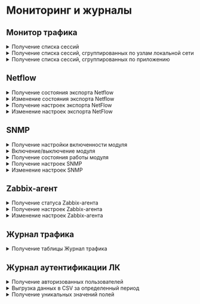# Мониторинг и журналы

## Монитор трафика

<details>
<summary>Получение списка сессий</summary>

```
GET /reports/traffic/sessions?<GET-параметры, разделенные знаком &>
```

Перечень необязательных GET-параметров:
* `limit: integer` - ограничение на количество срабатываний (строк). Минимальное значение `1`;
* `offset: integer` - количество строк, которые необходимо пропустить, прежде чем начать выводить записи. Минимальное значение `0`;
* `sort: [{"field": "string", "direction": "asc | desc"}]` - список параметров сортировки:
    * `field` - столбец, по которому производится сортировка;
    * `direction` - направление сортировки: `asc` - по возрастанию, `desc` - по убыванию. Сортировка производится в прямом порядке следования в массиве. По умолчанию сортируется по убыванию столбец `duration`.

**Ответ на успешный запрос:**

```json5
[
    {
        "id": "string",
        "source_ip": "string",
        "src_aliases": ["string"],
        "destination_ip": "string",
        "dst_aliases": ["string"],
        "source_proto": "string",
        "destination_proto": "string",
        "application": "string",
        "duration": "integer",
        "bps_in": "integer",
        "bps_out": "integer",
        "pps_in": "integer",
        "pps_out": "integer",
        "in_iface_alias": "string",
        "out_iface_alias": "string"
    },
    ...
]
```

* `id` - идентификатор сессии, в формате ULID;
* `source_ip` - IP-адрес источника;
* `src_aliases` - список всех id алиасов, связанных с IP-адресом источника;
* `destination_ip` - IP-адрес назначения;
* `dst_aliases` - список всех id алиасов, связанных с IP-адресом назначения;
* `source_proto` - протокол источника (если TCP или UDP, также указывается порт);
* `destination_proto` - протокол назначения (если TCP или UDP, также указывается порт);
* `application` - приложение;
* `duration` -  продолжительность сессии в секундах;
* `bps_in` - входящая скорость трафика (байты в секунду);
* `bps_out` - исходящая скорость трафика (байты в секунду);
* `pps_in` - скорость обработки входящих пакетов (пакеты в секунду);
* `pps_out` - скорость обработки исходящих пакетов (пакеты в секунду);
* `in_iface_alias` - алиас сетевого интерфейса (входящий);
* `out_iface_alias` - алиас сетевого интерфейса (исходящий).

</details>

<details>
<summary>Получение списка сессий, сгруппированных по узлам локальной сети</summary>

```
GET /reports/traffic/top/sources?<GET-параметры, разделенные знаком &>
```

Перечень необязательных GET-параметров:
* `limit: integer` - ограничение на количество срабатываний (строк). Минимальное значение `1`;
* `offset: integer` - количество строк, которые необходимо пропустить, прежде чем начать выводить записи. Минимальное значение `0`;
* `sort: [{"field": "string", "direction": "asc | desc"}]` - список параметров сортировки:
    * `field` - столбец, по которому производится сортировка;
    * `direction` - направление сортировки: `asc` - по возрастанию, `desc` - по убыванию. Сортировка производится в прямом порядке следования в массиве. По умолчанию сортируется по убыванию столбец `sessions`.

**Ответ на успешный запрос:**

```json5
[
    {
        "source_ip": "string",
        "src_aliases": ["string"],
        "bps_in": "integer",
        "bps_out": "integer",
        "pps_in": "integer",
        "pps_out": "integer",
        "sessions": "integer"
    },
    ...
]
```

* `source_ip` - IP-адрес источника подключения;
* `src_aliases` - список всех идентификаторов алиасов, связанных с IP-адресом источника;
* `bps_in` - входящая скорость трафика (байты в секунду);
* `bps_out` - исходящая скорость трафика (байты в секунду);
* `pps_in` - скорость обработки входящих пакетов (пакеты в секунду);
* `pps_out` - скорость обработки исходящих пакетов (пакеты в секунду);
* `sessions` - количество сессий.

</details>

<details>
<summary>Получение списка сессий, сгруппированных по приложению</summary>

```
GET /reports/traffic/top/applications?<GET-параметры, разделенные знаком &>
```

Перечень необязательных GET-параметров:
* `limit: integer` - ограничение на количество срабатываний (строк). Минимальное значение `1`;
* `offset: integer` - количество строк, которые необходимо пропустить, прежде чем начать выводить записи. Минимальное значение `0`;
* `sort: [{"field": "string", "direction": "asc | desc"}]` - список параметров сортировки:
    * `field` - столбец, по которому производится сортировка;
    * `direction` - направление сортировки: `asc` - по возрастанию, `desc` - по убыванию. Сортировка производится в прямом порядке следования в массиве. По умолчанию сортируется по убыванию столбец `sessions`.

**Ответ на успешный запрос:**

```json5
[
    {
        "application": "string",
        "bps_in": "integer",
        "bps_out": "integer",
        "pps_in": "integer",
        "pps_out": "integer",
        "sessions": "integer"
    },
    ...
]
```

* `application` - приложение;
* `bps_in` - входящая скорость трафика (байты в секунду);
* `bps_out` - исходящая скорость трафика (байты в секунду);
* `pps_in` - скорость обработки входящих пакетов (пакеты в секунду);
* `pps_out` - скорость обработки исходящих пакетов (пакеты в секунду);
* `sessions` - количество сессий.

</details>

## Netflow

<details>
<summary>Получение состояния экспорта Netflow</summary>

```
GET /api/netflow-export/state
```

**Ответ на успешный запрос:**

```json5
{
    "enabled": "boolean"
}
```

* `enabled` - `true`, если экспорт через Netflow включен; `false` - если выключен.

</details>

<details>
<summary>Изменение состояния экспорта Netflow</summary>

```
PATCH /api/netflow-export/state
```

**Json-тело запроса:**

```json5
{
    "enabled": "boolean"
}
```

* `enabled` - `true`, чтобы включить экспорт через Netflow; `false` - чтобы выключить.

**Ответ на успешный запрос:** 200 ОК

</details>

<details>
<summary>Получение настроек экспорта NetFlow</summary>

```
GET /api/netflow-export/settings
```

**Ответ на успешный запрос:**

```json5
{
    "version": "integer",
    "exported_interfaces": ["string"],
    "destination_ip": "string",
    "destination_port": "integer",
    "active_flow_interval": "integer",
    "template_tx_counter": "integer" | "null",
    "template_tx_interval": "integer" | "null"
}
```

* `version` - версия протокола NetFlow: 
    * `5` - для NetFlow 5;
    * `9` - для NetFlow 9;
    * `10` - для NetFlow 10 (IPFIX).
* `exported_interfaces` - алиасы интерфейсов учета трафика в NetFlow. Допустимы алиасы  Ethernet-интерфейсов, Ethernet + PPTP/L2TP/PPPoE, GRE, локального VPN-трафика, IPsec, GRE over IPsec;
* `destination_ip` - IP-адрес коллектора NetFlow. Не может иметь значение `0.0.0.0`. Если пустая строка, статистика не будет экспортироваться;
* `destination_port` - UDP-порт коллектора NetFlow. Целое число от `1` до `65535`;
* `active_flow_interval` - интервал отправки статистики NetFlow для активного потока (от `60` до `3600` секунд), через который NGFW будет отправлять на коллектор отчеты (информация о завершенных потоках отправляется по завершении);
* `template_tx_counter` - количество пакетов, через которое на коллектор будет послан шаблон. Минимум `10`, максимум `6000`. Должно быть `null` при значении `5` в поле `version`;
* `template_tx_interval` - количество секунд, через которое на коллектор будет послан шаблон. Минимум `60`, максимум `86400`. Должно быть `null` при значении `5` в поле `version`.

</details>

<details>
<summary>Изменение настроек экспорта NetFlow</summary>

```
PATCH /api/netflow-export/settings
```

**Json-тело запроса:** 

```json5
{
    "version": "integer",
    "exported_interfaces": ["string"],
    "destination_ip": "string",
    "destination_port": "integer",
    "active_flow_interval": "integer",
    "template_tx_counter": "integer" | "null",
    "template_tx_interval": "integer" | "null"
}
```

* `version` - версия протокола NetFlow: 
    * `5` - для NetFlow 5;
    * `9` - для NetFlow 9;
    * `10` - для NetFlow 10 (IPFIX).
* `exported_interfaces` - алиасы интерфейсов учета трафика в NetFlow. Допустимы алиасы  Ethernet-интерфейсов, Ethernet + PPTP/L2TP/PPPoE, GRE, локального VPN-трафика, IPsec, GRE over IPsec;
* `destination_ip` - IP-адрес коллектора NetFlow. Не может иметь значение `0.0.0.0`. Если пустая строка, статистика не будет экспортироваться;
* `destination_port` - UDP-порт коллектора NetFlow. Целое число от `1` до `65535`;
* `active_flow_interval` - интервал отправки статистики NetFlow для активного потока (от `60` до `3600` секунд), через который NGFW будет отправлять на коллектор отчеты (информация о завершенных потоках отправляется по завершении);
* `template_tx_counter` - количество пакетов, через которое на коллектор будет послан шаблон. Минимум `10`, максимум `6000`. Должно быть `null` при значении `5` в поле `version`;
* `template_tx_interval` - количество секунд, через которое на коллектор будет послан шаблон. Минимум `60`, максимум `86400`. Должно быть `null` при значении `5` в поле `version`.

**Ответ на успешный запрос:** 200 ОК

</details>

## SNMP

<details>
<summary>Получение настройки включенности модуля</summary>

```
GET /monitor_backend/snmp/state
```

**Ответ на успешный запрос:**

```json5
{
  "enabled": "boolean"
}
```

* `enabled` - если `true`, то модуль включен, `false` - выключен.

</details>

<details>
<summary>Включение/выключение модуля</summary>

```
PATCH /monitor_backend/snmp/state
```

**Json-тело запроса:**

```json5
{
  "enabled": "boolean"
}
```

* `enabled` - включить (`true`) или выключить (`false`) модуль.

**Ответ на успешный запрос:** 200 OK

</details>

<details>
<summary>Получение состояния работы модуля</summary>

```
GET /monitor_backend/snmp/status
```

**Ответ на успешный запрос:**

```json5
[
    {
        "name": "string",
        "status": "active" | "activating" | "deactivating" | "failed" | "inactive" | "reloading", 
        "msg": [ "string" ]
    }
]
```

* `name` - название модуля;
* `status` - статус модуля;
* `msg` - список сообщений, объясняющий текущее состояние.

</details>

<details>
<summary>Получение настроек SNMP</summary>

```
GET /monitor_backend/snmp/settings
```

**Ответ на успешный запрос:**

```json5
{
    "community": "string",
    "allow_external": "boolean",
    "version": "2 | 3",
    "user": "string",
    "password": "string",
    "private_key": "string",
    "hosts": [
        "string",
        ...
    ],
    "location": "string",
    "contact": "string",
    "name": "string"
}
```

* `community` - назначение поля, может быть пустой строкой;
* `allow_external` - разрешить запросы к серверу SNMP;
* `version` - версия протокола, может принимать только значение 2 или 3;
* `user` - логин, может быть пустой строкой;
* `password` - пароль, может быть пустой строкой;
* `private_key` - приватный ключ, может быть пустой строкой;
* `hosts` - список доверенных адресов и сетей, может быть пустой строкой;
* `location` - расположение, может быть пустой строкой;
* `contact` - контактная информация, может быть пустой строкой;
* `name` - имя узла, может быть пустой строкой.

</details>

<details>
<summary>Изменение настроек SNMP</summary>

```
PATCH /monitor_backend/snmp/settings
```

**Json-тело запроса:**

```json5
{
    "community": "string",
    "allow_external": "boolean",
    "version": "2 | 3",
    "user": "string",
    "password": "string",
    "private_key": "string",
    "hosts": [
        "string",
        ...
    ],
    "location": "string",
    "contact": "string",
    "name": "string"
}
```

* `community` - назначение поля, может быть пустой строкой;
* `allow_external` - разрешить запросы к серверу SNMP;
* `version` - версия протокола, может принимать только значение 2 или 3;
* `user` - логин, может быть пустой строкой;
* `password` - пароль, может быть пустой строкой;
* `private_key` - приватный ключ, может быть пустой строкой;
* `hosts` - список доверенных адресов и сетей, может быть пустой строкой;
* `location` - расположение, может быть пустой строкой;
* `contact` - контактная информация, может быть пустой строкой;
* `name` - имя узла, может быть пустой строкой.

**Ответ на успешный запрос:** 200 OK

</details>

## Zabbix-агент

<details>
<summary>Получение статуса Zabbix-агента</summary>

```
GET /monitor_backend/zabbix_agent/status
```

**Ответ на успешный запрос:**

```json5
{
  "enabled": "boolean"
}
```

* `enabled` - если `true`, то Zabbix-агент включен, `false` - выключен.

</details>

<details>
<summary>Получение настроек Zabbix-агента</summary>

```
GET /monitor_backend/zabbix_agent
```

**Ответ на успешный запрос:**

```json5
{
    "enabled": "boolean",
    "active_mode_enabled": "boolean",
    "passive_mode_enabled": "boolean",
    "active_mode_servers": [ "string" ],
    "passive_mode_servers": [ "string" ],
    "hostname": "string",
    "listen_port": "integer"
}
```

* `enabled` - если `true`, то Zabbix-агент включен, `false` - выключен;
* `active_mode_enabled` - если `true`, то активный режим включен, `false` - выключен;
* `passive_mode_enabled` - если `true`, то пассивный режим включен, `false` - выключен;
* `active_mode_servers` - список адресов Zabbix-серверов для активного режима. Допустимые форматы: IP-адрес, имя домена, IP-адрес:порт, домен:порт (можно указать интернационализированные доменные имена). Пустой список допустим, если активный режим выключен;
* `passive_mode_servers` - список адресов Zabbix-серверов для пассивного режима. Допустимые форматы: IP-адрес, имя домена, IP-адрес:порт, домен:порт (можно указать интернационализированные доменные имена). Пустой список допустим, если пассивный режим выключен;
* `hostname` - имя сервера Ideco NGFW, допустимые значения: английские буквы, цифры, символы `.`, `_`, `-` и `'` (пробелы в начале и конце запрещены). Максимальная длина - 64 символа, может быть пустой строкой, если активный режим выключен.
* `listen_port` - порт для подключения в пассивном режиме, разрешены только порты `10050` и `10051`.

</details>

<details>
<summary>Изменение настроек Zabbix-агента</summary>

```
PATCH /monitor_backend/zabbix_agent
```

**Json-тело запроса:**

```json5
{
    "enabled": "boolean",
    "active_mode_enabled": "boolean",
    "passive_mode_enabled": "boolean",
    "active_mode_servers": [ "string" ],
    "passive_mode_servers": [ "string" ],
    "hostname": "string",
    "listen_port": "integer"
}
```

* `enabled` - если `true`, то Zabbix-агент включен, `false` - выключен;
* `active_mode_enabled` - если `true`, то активный режим включен, `false` - выключен;
* `passive_mode_enabled` - если `true`, то пассивный режим включен, `false` - выключен;
* `active_mode_servers` - список адресов Zabbix-серверов для активного режима. Допустимые форматы: IP-адрес, имя домена, IP-адрес:порт, домен:порт (можно указать интернационализированные доменные имена). Пустой список допустим, если активный режим выключен;
* `passive_mode_servers` - список адресов Zabbix-серверов для пассивного режима. Допустимые форматы: IP-адрес, имя домена, IP-адрес:порт, домен:порт (можно указать интернационализированные доменные имена). Пустой список допустим, если пассивный режим выключен;
* `hostname` - имя сервера Ideco NGFW, допустимые значения: английские буквы, цифры, символы `.`, `_`, `-` и `'` (пробелы в начале и конце запрещены). Максимальная длина - 64 символа, может быть пустой строкой, если активный режим выключен.
* `listen_port` - порт для подключения в пассивном режиме, разрешены только порты `10050` и `10051`.

**Ответ на успешный запрос:** 200 OK

</details>


## Журнал трафика

<details>
<summary>Получение таблицы Журнал трафика</summary>

```
GET /reports/report/firewall/journal?<GET-параметры, разделенные знаком &>
```

Перечень необязательных GET-параметров:
* `limit: integer` - ограничение на количество срабатываний (строк). Минимальное значение `1`;
* `offset: integer` - количество строк, которые необходимо пропустить, прежде чем начать выводить записи. Минимальное значение `0`;
* `format_type` - формат данных, поддерживает `CSV` и `JSON`, по умолчанию `JSON`;
* `sort: [{"field": "string", "direction": "asc | desc"}]` - список параметров сортировки:
    * `field` - столбец, по которому производится сортировка;
    * `direction` - направление сортировки: `asc` - по возрастанию, `desc` - по убыванию. Сортировка производится в прямом порядке следования в массиве. По умолчанию сортируется по убыванию столбец `duration`.

**Ответ на успешный запрос:**

```json5
{
    "data": [
        {
            "date_time": "integer",
            "result": "string",
            "rule_id": "integer",
            "table": "string",
            "action": "string",
            "protocol": "string",
            "ips_profile": "string",
            "ips_action": "string",
            "ips_signature_id": "integer",
            "dpi_profile": "string",
            "dpi_action": "string",
            "dpi_app": "string",
            "dpi_protocol": "string",
            "src_ip": "string",
            "src_port": "integer",
            "src_zone": "string",
            "src_user_login": "string",
            "src_user_name": "string",
            "src_group": "string",
            "src_location_name": "string",
            "src_location_code": "string",
            "dst_ip": "string",
            "dst_port": "integer",
            "dst_zone": "string",
            "dst_user_login": "string",
            "dst_user_name": "string",
            "dst_group": "string",
            "dst_location_name": "string",
            "dst_location_code": "string",
            "dnat_rule_id": "integer",
            "dnat_ip": "string",
            "dnat_port": "integer",
            "snat_rule_id": "integer",
            "snat_ip": "string",
            "cluster_id": "string",
            "cluster_name": "string",
            "vce_id": "string",
            "vce_name": "string",
            "flow_id": "string"
        }
    ],
    "rows": "integer",
    "rows_before_limit_at_least": "integer"
}
```

* `date_time` - дата и время срабатывания правила в формате `YYYYMMDDHHMMSS`;
* `result` - общий результат проверки трафика тремя модулями фильтрации: **Файрвол**, **Предотвращение вторжений**, **Контроль приложений**:
  * `absent` - значение отсутствует;
  * `accept` - разрешить;
  * `drop` - запретить.
* `rule_id` - идентификатор правила **Файрвола**. `0` указывает на отсутствие значения;
* `table` - таблица **Файрвола**, правило котрой сработало:
  * `absent` - значение отсутствует;
  * `fwd` - таблица FORWARD **Файрвола** Ideco NGFW;
  * `fwd_a` - постправило FORWARD Ideco Center;
  * `fwd_b` - предправило FORWARD Ideco Center;
  * `fwd_s` - системное правило FORWARD;
  * `inp` - таблица INPUT **Файрвола** Ideco NGFW;
  * `inp_a` - постправило INPUT Ideco Center;
  * `inp_b` - предправило INPUT Ideco Center;
  * `inp_s` - системное правило INPUT.
* `action` - действие, определенное для трафика, подпадающего под сработавшее правило:
  * `absent` - значение отсутствует;
  * `accept` - разрешить;
  * `drop` - запретить;
  * `l7_inspection` - перенаправить в профиль.
* `protocol` - протокол соединения;
* `ips_profile` - название профиля **Предотвращения вторжений**, использованного в правиле **Файрвола**;
* `ips_action` - действие для трафика, определенное профилем:
  * `absent` - значение отсутствует;
  * `accept` - разрешить;
  * `drop` - запретить.
* `ips_signature_id` - идентификатор сигнатуры, сработавшей в профиле;
* `dpi_profile` - название профиля **Контроля приложений**, использованного в правиле **Файрвола**;
* `dpi_action` - действие для трафика, определенное профилем:
  * `absent` - значение отсутствует;
  * `accept` - разрешить;
  * `drop` - запретить.
* `dpi_app` - приложение, действие для которого определено профилем;
* `dpi_protocol` - протокол, к которому применяется действие, определенное профилем;
* `src_ip` - IP-адрес источника трафика;
* `src_port` - порт источника трафика. `0` указывает на отсутствие значения;
* `src_zone` - интерфейс или группа интерфейсов, из которых пришел трафик;
* `src_user_login` - логин пользователя источника;
* `src_user_name` - имя пользователя источника;
* `src_group` - группа, в которую входит пользователь;
* `src_location_name` - страна источника трафика (GeoIP);
* `src_location_code` - код страны источника трафика (GeoIP);
* `dst_ip` - IP-адрес назначения трафика;
* `dst_port` - порт назначения трафика. `0` указывает на отсутствие значения;
* `dst_zone` - интерфейс или группа интерфейсов, в которые вошел трафик;
* `dst_user_login` - логин пользователя назначения;
* `dst_user_name` - имя пользователя назначения;
* `dst_group` - группа, в которую входит пользователь;
* `dst_location_name` - страна назначения трафика (GeoIP);
* `dst_location_code` - код страны назначения трафика (GeoIP);
* `dnat_rule_id` - идентификатор сработавшего **DNAT** правила. `0` указывает на отсутствие значения;
* `dnat_ip` - IP-адрес, на который **Файрвол** поменял `dst_ip`;
* `dnat_port` - порт, на который **Файрвол** поменял `dst_port`;
* `snat_rule_id` - идентификатор сработавшего **SNAT** правила. `0` указывает на отсутствие значения;
* `snat_ip` - IP-адрес, на который **Файрвол** поменял `src_ip`;
* `cluster_id` - идентификатор кластера (если он настроен на NGFW);
* `cluster_name` - название кластера (если он настроен на NGFW);
* `vce_id` - идентификатор **VCE**;
* `vce_name` - название **VCE**;
* `flow_id` - идентификатор соединения. Уникален для каждой записи.

* `rows` - количество записей в `data`;
* `rows_before_limit_at_least` - абсолютное количество записей в таблице.

</details>

## Журнал аутентификации ЛК

<details>
<summary>Получение авторизованных пользователей</summary>

```
GET /user_cabinet_reports/auth_journal?<GET-параметры, разделенные знаком &>
```

Перечень GET-параметров:
* `limit: integer` - ограничение на количество записей, выбираемых из базы данных;
* `offset: integer` - количество строк, которые необходимо пропустить, прежде чем начать выводить записи, указанные в `limit`;
* `sort: [{"field": "string", "direction": "asc | desc"}]` - список параметров сортировки. Сортировка производится в прямом порядке следования в массиве:
    * `field` - столбец, по которому производится сортировка;
    * `direction` - направление сортировки: `asc` - по возрастанию, `desc` - по убыванию.
* `search: [{"text": "string", "columns": "string"}]` - объект Search с параметрами поиска подстроки в данных:
    * `text` - искомая строка;
    * `columns` - непустой набор полей, по которым ведется поиск.
* `format_type` - формат данных, поддерживает `CSV` и `JSON`, по умолчанию `JSON`;
* `filter: [{"items": [{"column_name": "string", "operator": "OperatorValue", "value": ["string" | "integer" | "boolean"]}], "link_operator": "and" | "or"}]` - список параметров для фильтрации данных. Фильтры применяются в прямом порядке следования в массиве, с логикой `and` между объектами `Filter`:
    * `items` - массив фильтров FilterItem (`column_name` - поле для фильтрации, `operator` - одно из значений `OperatorValue`, `value` - массив значений фильтра);
    * `link_operator` - логика наложения фильтров `items` (`and` или `or`).

Операторы фильтра `OperatorValue`:
* `contains` - содержит подстроку (без учета регистра);
* `not_contains` - не содержит подстроку (без учета регистра);
* `equals` - равно;
* `not_equals` - не равно;
* `greater` - больше, в `values` передается массив, содержащий только одно значение;
* `greater_equal` - больше или равно, в `values` передается массив, содержащий только одно значение;
* `less_equal` - меньше или равно, в `values` передается массив, содержащий только одно значение;
* `date_range` - диапазон дат, в `values` передается:
    * массив из двух элементов [<левая граница включительно>, <правая граница исключительно>], если нужно отфильтровать по абсолютному диапазону дат;
    * массив из одного элемента ["today" | "yesterday" | "cur_week" | "prev_week" | "cur_month" | "prev_month"], если нужно отфильтровать по относительному диапазону дат.
* `range` - диапазон числовых значений;
* `contains_any` - один из элементов массива содержит подстроку (без учета регистра);
* `not_contains_any` - ни один из элементов массива не содержит подстроку (без учета регистра).

**Ответ на успешный запрос:**

```json5
{
    "meta": [
        {
            "name": "string",
            "type": "string"
        },
        ...
    ],
    "data": [
        {
            "id": "string",
            "user_id": "number",
            "login": "string",
            "name": "string",
            "group_name": "string",
            "domain_type": "local" | "ad" | "ald" | "radius" | "device",
            "ip": "string",
            "country_name": "string",
            "country_code": "string",
            "start": "number",
            "end": "number",
            "time_online": "number"
        },
        ...
    ],
    "rows": "integer",
    "rows_before_limit_at_least": "integer"
}
```

* `meta` - массив метаданных, описывающих поля запроса:
* `name` - имя поля данных;
* `type` - тип данных;
* `data` - массив из `AuthUser` для отображения в таблице. `AuthUser` - объект с данными, соответствующими одной строке таблицы:
    * `id` - уникальный идентификатор сессии;
    * `user_id` - идентификатор пользователя;
    * `login` - логин пользователя;
    * `name` - имя пользователя;
    * `group_name` - название родительской группы пользователя, может быть пустой строкой для записей, созданных в UTM до 17 версии;
    * `domain_type` - тип пользователя;
    * `ip` - IP-адрес, с которого подключался пользователь;
    * `country_name` - страна IP-адреса;
    * `country_code` - код страны IP-адреса;
    * `start` - время создания сессии, целое положительное число в формате `YYYYmmddHHMMSS`;
    * `end` - время удаления сессии, целое положительное число в формате `YYYYmmddHHMMSS`;
    * `time_online` - время в сети, в секундах (может быть отрицательным числом, если после старта сессии изменили время).
* `rows` - количество `AuthUser`;
* `rows_before_limit_at_least` - общее количество строк (без учета `limit` и `offset`). Если в параметрах запроса отсутствуют `limit` и `offset`, поле `rows_before_limit_at_least` в ответе на запрос будет отсутствовать.

</details>

<details>
<summary>Выгрузка данных в CSV за определенный период</summary>

```
GET /user_cabinet_reports/auth_journal?format_type=CSV&<GET-параметры, разделенные знаком &>
```

Перечень GET-параметров:
* `limit: integer` - ограничение на количество записей, выбираемых из базы данных;
* `offset: integer` - количество строк, которые необходимо пропустить, прежде чем начать выводить записи, указанные в `limit`;
* `sort: [{"field": "string", "direction": "asc | desc"}]` - список параметров сортировки. Сортировка производится в прямом порядке следования в массиве:
    * `field` - столбец, по которому производится сортировка;
    * `direction` - направление сортировки: `asc` - по возрастанию, `desc` - по убыванию.
* `search: [{"text": "string", "columns": "string"}]` - объект Search с параметрами поиска подстроки в данных:
    * `text` - искомая строка;
    * `columns` - непустой набор полей, по которым ведется поиск.
* `format_type` - формат данных, поддерживает `CSV` и `JSON`, по умолчанию `JSON`;
* `filter: [{"items": [{"column_name": "string", "operator": "OperatorValue", "value": ["string" | "integer" | "boolean"]}], "link_operator": "and" | "or"}]` - список параметров для фильтрации данных. Фильтры применяются в прямом порядке следования в массиве, с логикой `and` между объектами `Filter`:
    * `items` - массив фильтров FilterItem (`column_name` - поле для фильтрации, `operator` - одно из значений `OperatorValue`, `value` - массив значений фильтра);
    * `link_operator` - логика наложения фильтров `items` (`and` или `or`).

Операторы фильтра `OperatorValue`:
* `contains` - содержит подстроку (без учета регистра);
* `not_contains` - не содержит подстроку (без учета регистра);
* `equals` - равно;
* `not_equals` - не равно;
* `greater` - больше, в `values` передается массив, содержащий только одно значение;
* `greater_equal` - больше или равно, в `values` передается массив, содержащий только одно значение;
* `less_equal` - меньше или равно, в `values` передается массив, содержащий только одно значение;
* `date_range` - диапазон дат, в `values` передается:
    * массив из двух элементов [<левая граница включительно>, <правая граница исключительно>], если нужно отфильтровать по абсолютному диапазону дат;
    * массив из одного элемента ["today" | "yesterday" | "cur_week" | "prev_week" | "cur_month" | "prev_month"], если нужно отфильтровать по относительному диапазону дат.
* `range` - диапазон числовых значений;
* `contains_any` - один из элементов массива содержит подстроку (без учета регистра);
* `not_contains_any` - ни один из элементов массива не содержит подстроку (без учета регистра).


**Ответ на успешный запрос:** CSV-файл

</details>

</details>

<details>
<summary>Получение уникальных значений полей</summary>

```
GET /user_cabinet_reports/auth_journal/unique_values/<column_name>
```

* `column_name` - значение для получения:
    * `ip` - списка IP-адресов;
    * `country_name` - списка стран.

**Ответ на успешный запрос:** 

```json5
{
    "meta": [
        {
            "name": "string",
            "type": "string"
        },
        ...
    ],
    "data": [
        {"column_name": "string"},
    ],
    "rows": "integer",
    "rows_before_limit_at_least": "integer"
}
```

* `meta` - массив метаданных, описывающих поля запроса:
* `name` - имя поля данных;
* `type` - тип данных;
* `rows` - количество объектов `data`;
* `rows_before_limit_at_least` - общее количество строк (без учета `limit` и `offset`). Если в параметрах запроса отсутствуют `limit` и `offset`, поле `rows_before_limit_at_least` в ответе на запрос будет отсутствовать.

</details>
